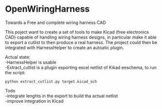 # OpenWiringHarness
Towards a Free and complete wiring harness CAD

This poject want to create a set of tools to make Kicad (free electronics CAD) capable of handling wiring harness designs, in particular make it able to export a cutlist to then produce a real harness. The project could then be integrated with HarnessHelper to create an autoatic plugin.<br/> 

Actual state: <br/>
-HarnessHelper is usable  <br/>
-Extract_cutlist is a plugin exporting excel netlist of Kikad eeschema, to run the script:
```
python extract_cutlist.py target.kicad_sch
```
Todo  <br/>
-integrate lenghts in the export to build tha actual netlist  <br/>
-improve integration in Kicad
